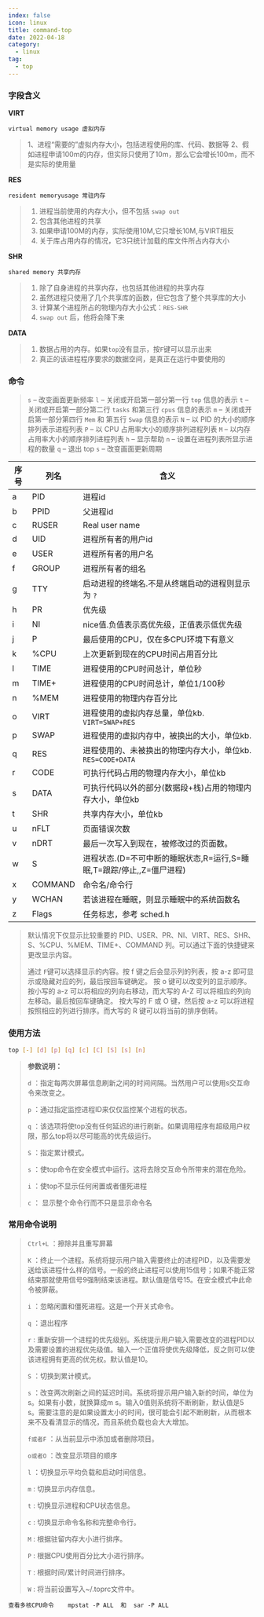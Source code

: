 ```yaml
---
index: false
icon: linux
title: command-top
date: 2022-04-18
category:
  - linux
tag:
  - top
---
```

### 字段含义

**VIRT** 

`virtual memory usage 虚拟内存`

> 1、进程“需要的”虚拟内存大小，包括进程使用的库、代码、数据等
> 2、假如进程申请100m的内存，但实际只使用了10m，那么它会增长100m，而不是实际的使用量

**RES**

`resident memoryusage 常驻内存`

> 1.  进程当前使用的内存大小，但不包括 `swap out`
> 2. 包含其他进程的共享
> 3. 如果申请100M的内存，实际使用10M,它只增长10M,与VIRT相反
> 4. 关于库占用内存的情况，它3只统计加载的库文件所占内存大小

**SHR**

`shared memory 共享内存`

> 1. 除了自身进程的共享内存，也包括其他进程的共享内存
> 2. 虽然进程只使用了几个共享库的函数，但它包含了整个共享库的大小
> 3. 计算某个进程所占的物理内存大小公式：`RES-SHR`
> 4. `swap out` 后，他将会降下来

**DATA**

> 1. 数据占用的内存。如果`top`没有显示，按`F`键可以显示出来
> 2. 真正的该进程程序要求的数据空间，是真正在运行中要使用的

### 命令

>`s` – 改变画面更新频率
>`l` – 关闭或开启第一部分第一行 `top` 信息的表示
>`t` – 关闭或开启第一部分第二行 `tasks` 和第三行 `cpus` 信息的表示
>`m` – 关闭或开启第一部分第四行 `Mem` 和 第五行 `Swap` 信息的表示
>`N` – 以 PID 的大小的顺序排列表示进程列表
>`P` – 以 CPU 占用率大小的顺序排列进程列表
>`M` – 以内存占用率大小的顺序排列进程列表
>`h` – 显示帮助
>`n` – 设置在进程列表所显示进程的数量
>`q` – 退出 top
>`s` – 改变画面更新周期

| 序号 | 列名 | 含义 |
| ---- | ---- | ---- |
| a | PID |  进程id |
| b | PPID | 父进程id |
| c | RUSER | Real user name |
| d | UID | 进程所有者的用户id |
| e | USER | 进程所有者的用户名 |
| f | GROUP | 进程所有者的组名 |
| g | TTY | 启动进程的终端名.不是从终端启动的进程则显示为 `?` |
| h | PR | 优先级 |
| i | NI | nice值.负值表示高优先级，正值表示低优先级 |
| j | P | 最后使用的CPU，仅在多CPU环境下有意义 |
| k | %CPU | 上次更新到现在的CPU时间占用百分比 |
| l | TIME | 进程使用的CPU时间总计，单位秒 |
| m | TIME+ | 进程使用的CPU时间总计，单位1/100秒 |
| n | %MEM | 进程使用的物理内存百分比 |
| o | VIRT | 进程使用的虚拟内存总量，单位kb. `VIRT=SWAP+RES` |
| p | SWAP | 进程使用的虚拟内存中，被换出的大小，单位kb. |
| q | RES | 进程使用的、未被换出的物理内存大小，单位kb. `RES=CODE+DATA` |
| r | CODE | 可执行代码占用的物理内存大小，单位kb |
| s | DATA | 可执行代码以外的部分(数据段+栈)占用的物理内存大小，单位kb |
| t | SHR | 共享内存大小，单位kb |
| u | nFLT | 页面错误次数 |
| v | nDRT | 最后一次写入到现在，被修改过的页面数。|
| w | S | 进程状态.(D=不可中断的睡眠状态,R=运行,S=睡眠,T=跟踪/停止,,Z=僵尸进程) |
| x | COMMAND | 命令名/命令行 |
| y | WCHAN | 若该进程在睡眠，则显示睡眠中的系统函数名 |
| z | Flags | 任务标志，参考 sched.h |

> 默认情况下仅显示比较重要的 PID、USER、PR、NI、VIRT、RES、SHR、S、%CPU、%MEM、TIME+、COMMAND 列。可以通过下面的快捷键来更改显示内容。
>
> 通过 `F`键可以选择显示的内容。按 f 键之后会显示列的列表，按 a-z 即可显示或隐藏对应的列，最后按回车键确定。
> 按 o 键可以改变列的显示顺序。按小写的 a-z 可以将相应的列向右移动，而大写的 A-Z 可以将相应的列向左移动。最后按回车键确定。
> 按大写的 F 或 O 键，然后按 a-z 可以将进程按照相应的列进行排序。而大写的 R 键可以将当前的排序倒转。

### 使用方法

```bash
top [-] [d] [p] [q] [c] [C] [S] [s] [n]
```

> **参数说明：**
>
> `d` ：指定每两次屏幕信息刷新之间的时间间隔。当然用户可以使用s交互命令来改变之。
>
> `p` ：通过指定监控进程ID来仅仅监控某个进程的状态。
>
> `q` ：该选项将使top没有任何延迟的进行刷新。如果调用程序有超级用户权限，那么top将以尽可能高的优先级运行。
>
> `S` ：指定累计模式。
>
> `s` ：使top命令在安全模式中运行。这将去除交互命令所带来的潜在危险。
>
> `i` ：使top不显示任何闲置或者僵死进程
>
> `c` ： 显示整个命令行而不只是显示命令名



### 常用命令说明

> `Ctrl+L` ：擦除并且重写屏幕
>
> `K` ：终止一个进程。系统将提示用户输入需要终止的进程PID，以及需要发送给该进程什么样的信号。一般的终止进程可以使用15信号；如果不能正常结束那就使用信号9强制结束该进程。默认值是信号15。在安全模式中此命令被屏蔽。
>
> `i` ：忽略闲置和僵死进程。这是一个开关式命令。
>
> `q` ：退出程序
>
> `r` : 重新安排一个进程的优先级别。系统提示用户输入需要改变的进程PID以及需要设置的进程优先级值。输入一个正值将使优先级降低，反之则可以使该进程拥有更高的优先权。默认值是10。
>
> `S` ：切换到累计模式。
>
> `s` ：改变两次刷新之间的延迟时间。系统将提示用户输入新的时间，单位为s。如果有小数，就换算成m s。输入0值则系统将不断刷新，默认值是5 s。需要注意的是如果设置太小的时间，很可能会引起不断刷新，从而根本来不及看清显示的情况，而且系统负载也会大大增加。
>
> `f或者F` ：从当前显示中添加或者删除项目。
>
> `o或者O` ：改变显示项目的顺序
>
> `l` ：切换显示平均负载和启动时间信息。
>
> `m` : 切换显示内存信息。
>
> `t` : 切换显示进程和CPU状态信息。
>
> `c` : 切换显示命令名称和完整命令行。
>
> `M` : 根据驻留内存大小进行排序。
>
> `P` : 根据CPU使用百分比大小进行排序。
>
> `T` : 根据时间/累计时间进行排序。
>
> `W` : 将当前设置写入~/.toprc文件中。

`查看多核CPU命令    mpstat -P ALL  和  sar -P ALL`

